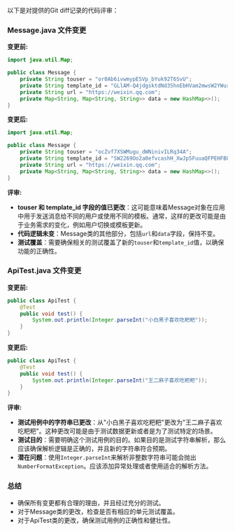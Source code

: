 以下是对提供的Git diff记录的代码评审：

### Message.java 文件变更

**变更前:**
```java
import java.util.Map;

public class Message {
    private String touser = "or0Ab6ivwmypESVp_bYuk92T6SvU";
    private String template_id = "GLlAM-Q4jdgsktdNd35hnEbHVam2mwsW2YWuxDhpQkU";
    private String url = "https://weixin.qq.com";
    private Map<String, Map<String, String>> data = new HashMap<>();
}
```

**变更后:**
```java
import java.util.Map;

public class Message {
    private String touser = "ocZvf7XSWMugu_dWNinivILRq34A";
    private String template_id = "SW2269Oo2a0efvcashH_XwJp5FuuaQFPEHFB8NZP-nE";
    private String url = "https://weixin.qq.com";
    private Map<String, Map<String, String>> data = new HashMap<>();
}
```

**评审:**
- **touser 和 template_id 字段的值已更改**：这可能意味着Message对象在应用中用于发送消息给不同的用户或使用不同的模板。通常，这样的更改可能是由于业务需求的变化，例如用户切换或模板更新。
- **代码逻辑未变**：Message类的其他部分，包括`url`和`data`字段，保持不变。
- **测试覆盖**：需要确保相关的测试覆盖了新的`touser`和`template_id`值，以确保功能的正确性。

### ApiTest.java 文件变更

**变更前:**
```java
public class ApiTest {
    @Test
    public void test() {
        System.out.println(Integer.parseInt("小白黑子喜欢吃粑粑"));
    }
}
```

**变更后:**
```java
public class ApiTest {
    @Test
    public void test() {
        System.out.println(Integer.parseInt("王二麻子喜欢吃粑粑"));
    }
}
```

**评审:**
- **测试用例中的字符串已更改**：从"小白黑子喜欢吃粑粑"更改为"王二麻子喜欢吃粑粑"。这种更改可能是由于测试数据更新或者是为了测试特定的场景。
- **测试目的**：需要明确这个测试用例的目的。如果目的是测试字符串解析，那么应该确保解析逻辑是正确的，并且新的字符串符合预期。
- **潜在问题**：使用`Integer.parseInt`来解析非整数字符串可能会抛出`NumberFormatException`。应该添加异常处理或者使用适合的解析方法。

### 总结
- 确保所有变更都有合理的理由，并且经过充分的测试。
- 对于Message类的更改，检查是否有相应的单元测试覆盖。
- 对于ApiTest类的更改，确保测试用例的正确性和健壮性。